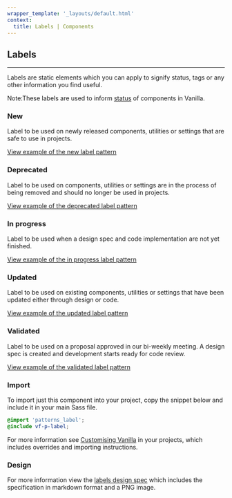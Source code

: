 ```yaml
---
wrapper_template: '_layouts/default.html'
context:
  title: Labels | Components
---
```


## Labels

<hr>

Labels are static elements which you can apply to signify status, tags or any other information you find useful.

<div class="p-notification--information">
  <p class="p-notification__response">
    <span class="p-notification__status">Note:</span>These labels are used to inform <a href="/component-status" class="p-notification__action">status</a> of components in Vanilla.
  </p>
</div>

### New

Label to be used on newly released components, utilities or settings that are safe to use in projects.

<a href="/docs/examples/patterns/labels/new/" class="js-example">
View example of the new label pattern
</a>

### Deprecated

Label to be used on components, utilities or settings are in the process of being removed and should no longer be used in projects.

<a href="/docs/examples/patterns/labels/deprecated/" class="js-example">
View example of the deprecated label pattern
</a>

### In progress

Label to be used when a design spec and code implementation are not yet finished.

<a href="/docs/examples/patterns/labels/in-progress/" class="js-example">
View example of the in progress label pattern
</a>

### Updated

Label to be used on existing components, utilities or settings that have been updated either through design or code.

<a href="/docs/examples/patterns/labels/updated/" class="js-example">
View example of the updated label pattern
</a>

### Validated

Label to be used on a proposal approved in our bi-weekly meeting. A design spec is created and development starts ready for code review.

<a href="/docs/examples/patterns/labels/validated/" class="js-example">
View example of the validated label pattern
</a>

### Import

To import just this component into your project, copy the snippet below and include it in your main Sass file.

```scss
@import 'patterns_label';
@include vf-p-label;
```

For more information see [Customising Vanilla](/customising-vanilla/) in your projects, which includes overrides and importing instructions.

### Design

For more information view the [labels design spec](https://github.com/ubuntudesign/vanilla-design/tree/master/Labels) which includes the specification in markdown format and a PNG image.
